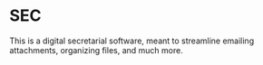 # SEC
This is a digital secretarial software, meant to streamline emailing attachments, organizing files, and much more.
